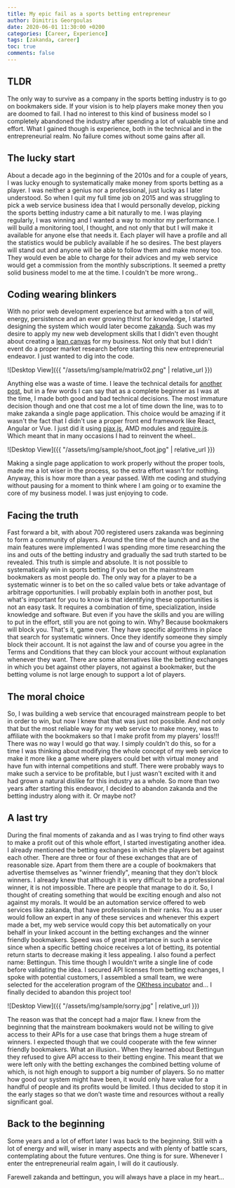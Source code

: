 ```yaml
---
title: My epic fail as a sports betting entrepreneur
author: Dimitris Georgoulas
date: 2020-06-01 11:30:00 +0200
categories: [Career, Experience]
tags: [zakanda, career]
toc: true
comments: false
---
```


## TLDR
The only way to survive as a company in the sports betting industry is to go on bookmakers side. If your vision is 
to help players make money then you are doomed to fail. I had no interest to this kind of business model so I completely 
abandoned the industry after spending a lot of valuable time and effort. What I gained though is experience, both
in the technical and in the entrepreneurial realm. No failure comes without some gains after all. 

## The lucky start
About a decade ago in the beginning of the 2010s and for a couple of years, I was lucky enough to systematically make money from sports betting as a player. 
I was neither a genius nor a professional, just lucky as I later understood. So when I quit my full time 
job on 2015 and was struggling to pick a web service business idea that I would personally develop, 
picking the sports betting industry came a bit naturally to me. I was playing regularly, I was winning and I wanted 
a way to monitor my performance. I will build a monitoring tool, I thought, and not only that but I will make it 
available for anyone else that needs it. Each player will have a profile and all the statistics would be 
publicly available if he so desires. The best players will stand out and anyone will be able to follow them and make money 
too. They would even be able to charge for their advices and my web service would get a commission from the monthly 
subscriptions. It seemed a pretty solid business model to me at the time. I couldn't be more wrong.. 

## Coding wearing blinkers
With no prior web development experience but armed with a ton of will, energy, persistence and an ever growing thirst 
for knowledge, I started designing the system which would later become [zakanda](https://www.zakanda.com/). Such was my 
desire to apply my new web development skills that I didn't even thought about creating a [lean canvas](https://leanstack.com/leancanvas) for my business. 
Not only that but I didn't event do a proper market research before starting this new entrepreneurial endeavor. I just wanted to dig into the code. 
 
 ![Desktop View]({{ "/assets/img/sample/matrix02.png" | relative_url }})  
 
Anything else was a waste of time. I leave the technical details for [another post](http://127.0.0.1:4000/posts/zakanda_technical_overview/), but in a few words I can say that 
as a complete beginner as I was at the time, I made both good and bad technical decisions. The most immature decision though 
and one that cost me a lot of time down the line, 
was to to make zakanda a single page application. This choice would be amazing if it wasn't the fact that I 
didn't use a proper front end framework like React, Angular or Vue. I just did it using [pjax.js](https://github.com/defunkt/jquery-pjax), 
AMD modules and [require.js](https://requirejs.org/). Which meant that in many occasions I had to reinvent the wheel..
 
 ![Desktop View]({{ "/assets/img/sample/shoot_foot.jpg" | relative_url }})  
  
Making a single page application to work properly without the proper tools, made me a lot wiser in the process, so the extra effort 
wasn't for nothing. Anyway, this is how more than a year passed. With me coding and studying without pausing for a moment to think where I am going or
to examine the core of my business model. I was just enjoying to code. 

## Facing the truth 
Fast forward a bit, with about 700 registered users zakanda was beginning to form a community of players. Around the time 
of the launch and as the main features were implemented I was spending more time researching the ins and outs of the betting industry 
and gradually the sad truth started to be revealed. This truth is simple and absolute. It is not possible to 
systematically win in sports betting if you bet on the mainstream bookmakers as most people do. The only way for a player 
to be a systematic winner is to bet on the so called value bets or take advantage of arbitrage opportunities. I will probably explain both in 
another post, but what's important for you to know is that identifying these opportunities is not an easy task. It requires a combination of 
time, specialization, inside knowledge and software. But even if you have the skills and you are willing to put in the effort, still 
you are not going to win. Why? Because bookmakers will block you. That's it, game over. They have specific algorithms in place that search 
for systematic winners. Once they identify someone they simply block their account. It is not against the law and of course 
you agree in the Terms and Conditions that they can block your account without explanation whenever they want. There are 
some alternatives like the betting exchanges in which you bet against other players, not against a bookmaker, but the betting volume is not large 
enough to support a lot of players.

## The moral choice
So, I was building a web service that encouraged mainstream people to bet in order to win, but now I knew that that was just not possible. 
And not only that but the most reliable way for my web service to make money, was to affiliate with the bookmakers so that 
I make profit from my players' loss!!! There was no way I would go that way. I simply couldn't do this, so for a time I 
was thinking about modifying the whole concept of my web service to make it more like a game where players could bet 
with virtual money and have fun with internal competitions and stuff. There were probably ways to make such a service to be 
profitable, but I just wasn't excited with it and had grown a natural dislike for this industry as a whole. So more than two 
years after starting this endeavor, I decided to abandon zakanda and the betting industry along with it. Or maybe not?    

## A last try
During the final moments of zakanda and as I was trying to find other ways to make a profit out of this whole effort, I 
started investigating another idea. I already mentioned the betting exchanges in which the players bet against each other. 
There are three or four of these exchanges that are of reasonable size. Apart from them there are a couple of bookmakers that advertise themselves as 
"winner friendly", meaning that they don't block winners. I already knew that although it is very difficult to be a professional 
winner, it is not impossible. There are people that manage to do it. So, I thought of creating something that would be 
exciting enough and also not against my morals. It would be an automation service offered to web services like zakanda, 
that have professionals in their ranks. You as a user would follow an expert in any of these services and whenever this 
expert made a bet, my web service would copy this bet automatically on your behalf in your linked account in the betting 
exchanges and the winner friendly bookmakers. Speed was of great importance in such a service since when a specific betting choice 
receives a lot of betting, its potential return starts to decrease making it less appealing. I also found a perfect name: Bettingun. 
This time though I wouldn't write a single line of code before validating the idea. I secured API licenses from betting exchanges, 
I spoke with potential customers, I assembled a small team, we were selected for the acceleration program of the [OKthess incubator](https://okthess.gr/en/) 
and... I finally decided to abandon this project too!

 ![Desktop View]({{ "/assets/img/sample/sorry.jpg" | relative_url }})  

The reason was that the concept had a major flaw. I knew from the beginning that the mainstream 
bookmakers would not be willing to give access to their APIs for a use case that brings them a huge stream of winners. 
I expected though that we could cooperate with the few winner friendly bookmakers. What an illusion.. 
When they learned about Bettingun they refused to give API access to their betting engine. This meant that we were left only
with the betting exchanges the combined betting volume of which, is not high enough to support a big 
number of players. So no matter how good our system might have been, it would only have value for a handful of people 
and its profits would be limited. I thus decided to stop it in the early stages so that we don’t waste time and resources without 
a really significant goal.

## Back to the beginning
Some years and a lot of effort later I was back to the beginning. Still with a lot of energy and will, wiser in many aspects and 
with plenty of battle scars, contemplating about the future ventures. One thing is for sure. Whenever I enter the 
entrepreneurial realm again, I will do it cautiously. 

Farewell zakanda and bettingun, you will always have a place in my heart...


 

  